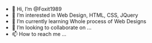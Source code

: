 - 👋 Hi, I’m @Foxit1989
- 👀 I’m interested in Web Design, HTML, CSS, JQuery
- 🌱 I’m currently learning Whole process of Web Designs
- 💞️ I’m looking to collaborate on ...
- 📫 How to reach me ...

<!---
Foxit1989/Foxit1989 is a ✨ special ✨ repository because its `README.md` (this file) appears on your GitHub profile.
You can click the Preview link to take a look at your changes.
--->
